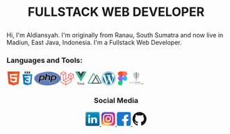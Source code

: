 # <p align="center"> FULLSTACK WEB DEVELOPER  </p>
Hi, I'm Aldiansyah. I'm originally from Ranau, South Sumatra and now live in Madiun, East Java, Indonesia. I'm a Fullstack Web Developer.


### Languages and Tools:

<img align="left" alt="HTML5" height="32px" src="icons/html.png" />
<img align="left" alt="CSS3" height="32px"  src="icons/css3.png"/>
<img align="left" alt="PHP" height="32px"  src="icons/php.png"/>
<img align="left" alt="LARAVEL" height="32px"  src="icons/laravel.png"/>
<img align="left" alt="VUEJS" height="32px"  src="icons/vuejs.png"/>
<img align="left" alt="NUXTJS" height="32px"  src="icons/nuxt-dot-js.png"/>
<img align="left" alt="WORDPRESS" height="32px"  src="icons/wordpress.png"/>
<img align="left" alt="FIGMA" height="32px"  src="icons/figma.png"/>
<img align="left" alt="COREL" height="32px"  src="icons/corel.png"/>

<br>
<br>

### <p align="center">Social Media</p>

<p align="center">
  <a href="https://www.linkedin.com/in/aldi-ansyah-6b8a69194/" target="_blank">
    <img src="icons/linkedin.png" height="32px" alt="Linkedin">
  </a>
  <a href="https://www.instagram.com/aldiansyah2594/" target="_blank">
    <img src="icons/instagram.png" height="32px" alt="Instagram">
  </a>
  <a href="https://www.facebook.com/profile.php?id=100017765114786" target="_blank">
    <img src="icons/facebook.png" height="32px" alt="Facebook">
  </a>
  <a href="https://github.com/Aldiansyah123-bit" target="_blank">
    <img src="icons/github.png" height="32px" alt="github">
  </a>
</p>
